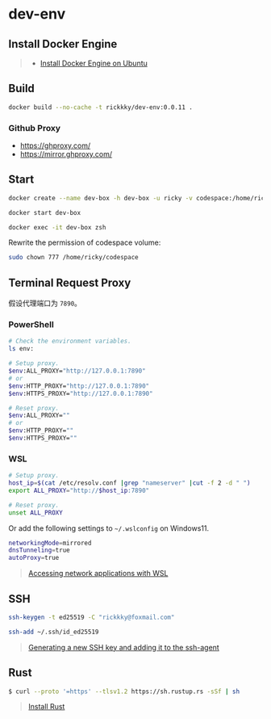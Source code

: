 # dev-env

## Install Docker Engine

> - [Install Docker Engine on Ubuntu](https://docs.docker.com/engine/install/ubuntu/)

## Build

```bash
docker build --no-cache -t rickkky/dev-env:0.0.11 .
```

### Github Proxy

- https://ghproxy.com/
- https://mirror.ghproxy.com/

## Start

```bash
docker create --name dev-box -h dev-box -u ricky -v codespace:/home/ricky/codespace -it rickkky/dev-env:0.0.11 zsh

docker start dev-box

docker exec -it dev-box zsh
```

Rewrite the permission of codespace volume:

```bash
sudo chown 777 /home/ricky/codespace
```

## Terminal Request Proxy

假设代理端口为 `7890`。

### PowerShell

```bash
# Check the environment variables.
ls env:

# Setup proxy.
$env:ALL_PROXY="http://127.0.0.1:7890"
# or
$env:HTTP_PROXY="http://127.0.0.1:7890"
$env:HTTPS_PROXY="http://127.0.0.1:7890"

# Reset proxy.
$env:ALL_PROXY=""
# or
$env:HTTP_PROXY=""
$env:HTTPS_PROXY=""
```

### WSL

```bash
# Setup proxy.
host_ip=$(cat /etc/resolv.conf |grep "nameserver" |cut -f 2 -d " ")
export ALL_PROXY="http://$host_ip:7890"

# Reset proxy.
unset ALL_PROXY
```

Or add the following settings to `~/.wslconfig` on Windows11.

```bash
networkingMode=mirrored
dnsTunneling=true
autoProxy=true
```

> [Accessing network applications with WSL](https://learn.microsoft.com/en-us/windows/wsl/networking)

## SSH

```bash
ssh-keygen -t ed25519 -C "rickkky@foxmail.com"

ssh-add ~/.ssh/id_ed25519
```

> [Generating a new SSH key and adding it to the ssh-agent](https://docs.github.com/en/authentication/connecting-to-github-with-ssh/generating-a-new-ssh-key-and-adding-it-to-the-ssh-agent)

## Rust

```bash
$ curl --proto '=https' --tlsv1.2 https://sh.rustup.rs -sSf | sh
```

> [Install Rust](https://www.rust-lang.org/tools/install)

